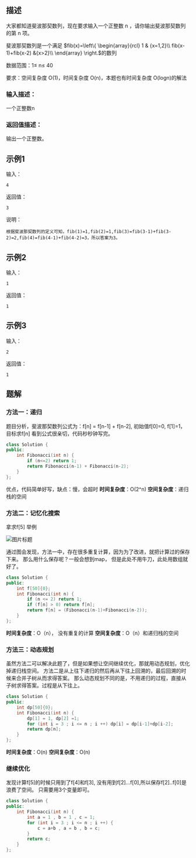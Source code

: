 



## 描述

大家都知道斐波那契数列，现在要求输入一个正整数 n ，请你输出斐波那契数列的第 n 项。

斐波那契数列是一个满足 $fib(x)=\left\{ \begin{array}{rcl} 1 & {x=1,2}\\ fib(x-1)+fib(x-2) &{x>2}\\ \end{array} \right.$的数列

数据范围：1$\leq$ n$\leq$ 40

要求：空间复杂度 O(1)，时间复杂度 O(n)，本题也有时间复杂度 O(logn)的解法

### 输入描述：

一个正整数n

### 返回值描述：

输出一个正整数。

## 示例1

输入：

```
4
```

返回值：

```
3
```

说明：

```
根据斐波那契数列的定义可知，fib(1)=1,fib(2)=1,fib(3)=fib(3-1)+fib(3-2)=2,fib(4)=fib(4-1)+fib(4-2)=3，所以答案为3。   
```

## 示例2

输入：

```
1
```

返回值：

```
1
```

## 示例3

输入：

```
2
```

返回值：

```
1
```





## 题解

### 方法一：递归 

题目分析，斐波那契数列公式为：f[n] = f[n-1] + f[n-2], 初始值f[0]=0, f[1]=1，目标求f[n] 看到公式很亲切，代码秒秒钟写完。

```cpp
class Solution {
public:
    int Fibonacci(int n) {
        if (n<=2) return 1;
        return Fibonacci(n-1) + Fibonacci(n-2);
    }
};
```

优点，代码简单好写，缺点：慢，会超时 **时间复杂度**：O(2^n) **空间复杂度**：递归栈的空间



### 方法二：记忆化搜索 

拿求f[5] 举例 

![图片标题](https://uploadfiles.nowcoder.com/images/20200331/284295_1585636370308_1946BA36B55EFC1A019C4017DE68D41D)

通过图会发现，方法一中，存在很多重复计算，因为为了改进，就把计算过的保存下来。 那么用什么保存呢？一般会想到map， 但是此处不用牛刀，此处用数组就好了。

```cpp
class Solution {
public:
    int f[50]{0};
    int Fibonacci(int n) {
        if (n <= 2) return 1;
        if (f[n] > 0) return f[n];
        return f[n] = (Fibonacci(n-1)+Fibonacci(n-2));
    }
};
```

**时间复杂度**：O（n）， 没有重复的计算 **空间复杂度**：O（n）和递归栈的空间



### 方法三：动态规划

虽然方法二可以解决此题了，但是如果想让空间继续优化，那就用动态规划，优化掉递归栈空间。 方法二是从上往下递归的然后再从下往上回溯的，最后回溯的时候来合并子树从而求得答案。 那么动态规划不同的是，不用递归的过程，直接从子树求得答案。过程是从下往上。

```cpp
class Solution {
public:
    int dp[50]{0};
    int Fibonacci(int n) {
        dp[1] = 1, dp[2] =1;
        for (int i = 3 ; i <= n ; i ++) dp[i] = dp[i-1]+dp[i-2];
        return dp[n];
    }
};
```

**时间复杂度**：O(n) **空间复杂度**：O(n) 

### 继续优化 

发现计算f[5]的时候只用到了f[4]和f[3], 没有用到f[2]...f[0],所以保存f[2]..f[0]是浪费了空间。 只需要用3个变量即可。

```cpp
class Solution {
public:
    int Fibonacci(int n) {
        int a = 1 , b = 1 , c = 1;
        for (int i = 3 ; i <= n ; i ++) {
            c = a+b , a = b , b = c;
        }
        return c;
    }
};
```



